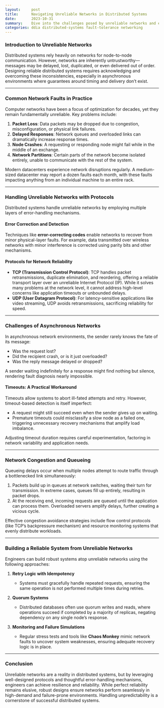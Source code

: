 ```yaml
---
layout:     post    
title:      Navigating Unreliable Networks in Distributed Systems    
date:       2023-10-31    
summary:    Dive into the challenges posed by unreliable networks and explore techniques for ensuring reliability in distributed systems.    
categories: ddia distributed-systems fault-tolerance networking
---
```


### **Introduction to Unreliable Networks**

Distributed systems rely heavily on networks for node-to-node communication. However, networks are inherently untrustworthy—messages may be delayed, lost, duplicated, or even delivered out of order. Designing reliable distributed systems requires acknowledging and overcoming these inconsistencies, especially in asynchronous environments where guarantees around timing and delivery don’t exist.
   
---  

### **Common Network Faults in Practice**

Computer networks have been a focus of optimization for decades, yet they remain fundamentally unreliable. Key problems include:
1. **Packet Loss**: Data packets may be dropped due to congestion, misconfiguration, or physical link failures.
2. **Delayed Responses**: Network queues and overloaded links can dramatically increase response times.
3. **Node Crashes**: A requesting or responding node might fail while in the middle of an exchange.
4. **Network Partitions**: Certain parts of the network become isolated entirely, unable to communicate with the rest of the system.

Modern datacenters experience network disruptions regularly. A medium-sized datacenter may report a dozen faults each month, with these faults impacting anything from an individual machine to an entire rack.
   
---  

### **Handling Unreliable Networks with Protocols**

Distributed systems handle unreliable networks by employing multiple layers of error-handling mechanisms.

#### **Error Correction and Detection**
Techniques like **error-correcting codes** enable networks to recover from minor physical-layer faults. For example, data transmitted over wireless networks with minor interference is corrected using parity bits and other mechanisms.

#### **Protocols for Network Reliability**
- **TCP (Transmission Control Protocol)**: TCP handles packet retransmissions, duplicate elimination, and reordering, offering a reliable transport layer over an unreliable Internet Protocol (IP). While it solves many problems at the network level, it cannot address high-level concerns like application timeouts or unbounded delays.
- **UDP (User Datagram Protocol)**: For latency-sensitive applications like video streaming, UDP avoids retransmissions, sacrificing reliability for speed.

---  

### **Challenges of Asynchronous Networks**

In asynchronous network environments, the sender rarely knows the fate of its message:
- Was the request lost?
- Did the recipient crash, or is it just overloaded?
- Was the reply message delayed or dropped?

A sender waiting indefinitely for a response might find nothing but silence, rendering fault diagnosis nearly impossible.

#### **Timeouts: A Practical Workaround**
Timeouts allow systems to abort ill-fated attempts and retry. However, timeout-based detection is itself imperfect:
- A request might still succeed even when the sender gives up on waiting.
- Premature timeouts could misclassify a slow node as a failed one, triggering unnecessary recovery mechanisms that amplify load imbalance.

Adjusting timeout duration requires careful experimentation, factoring in network variability and application needs.
   
---  

### **Network Congestion and Queueing**

Queueing delays occur when multiple nodes attempt to route traffic through a bottlenecked link simultaneously:
1. Packets build up in queues at network switches, waiting their turn for transmission. In extreme cases, queues fill up entirely, resulting in packet drops.
2. At the receiving end, incoming requests are queued until the application can process them. Overloaded servers amplify delays, further creating a vicious cycle.

Effective congestion avoidance strategies include flow control protocols (like TCP’s backpressure mechanism) and resource monitoring systems that evenly distribute workloads.
   
---  

### **Building a Reliable System from Unreliable Networks**

Engineers can build robust systems atop unreliable networks using the following approaches:

1. **Retry Logic with Idempotency**
    - Systems must gracefully handle repeated requests, ensuring the same operation is not performed multiple times during retries.

2. **Quorum Systems**
    - Distributed databases often use quorum writes and reads, where operations succeed if completed by a majority of replicas, negating dependency on any single node’s response.

3. **Monitoring and Failure Simulations**
    - Regular stress tests and tools like **Chaos Monkey** mimic network faults to uncover system weaknesses, ensuring adequate recovery logic is in place.

---  

### **Conclusion**

Unreliable networks are a reality in distributed systems, but by leveraging well-designed protocols and thoughtful error-handling mechanisms, engineers can achieve resilience and reliability. While perfect reliability remains elusive, robust designs ensure networks perform seamlessly in high-demand and failure-prone environments. Handling unpredictability is a cornerstone of successful distributed systems.  